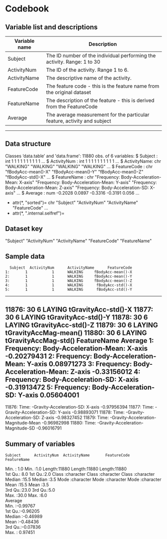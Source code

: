 Codebook
========

Variable list and descriptions
------------------------------

Variable name       | Description
--------------------|---------------------------------------------------------------------------------
Subject             | The ID number of the individual performing the activity. Range: 1 to 30
ActivityNum         | The ID of the activity. Range 1 to 6.
ActivityName        | The descriptive name of the activity.
FeatureCode         | The feature code - this is the feature name from the original dataset
FeatureName         | The description of the feature - this is derived from the FeatureCode
Average             | The average measurement for the particular feature, activity and subject
------------------------------------------------------------------------------------------------------


Data structure
--------------
Classes ‘data.table’ and 'data.frame':  11880 obs. of  6 variables:
 $ Subject     : int  1 1 1 1 1 1 1 1 1 1 ...
 $ ActivityNum : int  1 1 1 1 1 1 1 1 1 1 ...
 $ ActivityName: chr  "WALKING" "WALKING" "WALKING" "WALKING" ...
 $ FeatureCode : chr  "fBodyAcc-mean()-X" "fBodyAcc-mean()-Y" "fBodyAcc-mean()-Z" "fBodyAcc-std()-X" ...
 $ FeatureName : chr  "Frequency: Body-Acceleration-Mean: X-axis" "Frequency: Body-Acceleration-Mean: Y-axis" "Frequency: Body-Acceleration-Mean: Z-axis" "Frequency: Body-Acceleration-SD: X-axis" ...
 $ Average     : num  -0.2028 0.0897 -0.3316 -0.3191 0.056 ...
 - attr(*, "sorted")= chr  "Subject" "ActivityNum" "ActivityName" "FeatureCode" ...
 - attr(*, ".internal.selfref")=<externalptr> 
 
 
 Dataset key
 -----------
 "Subject"      "ActivityNum"  "ActivityName" "FeatureCode"  "FeatureName"
 
 
 Sample data
 -----------
      Subject  ActivityNum      ActivityName      FeatureCode
    1:       1           1      WALKING     fBodyAcc-mean()-X
    2:       1           1      WALKING     fBodyAcc-mean()-Y
    3:       1           1      WALKING     fBodyAcc-mean()-Z
    4:       1           1      WALKING      fBodyAcc-std()-X
    5:       1           1      WALKING      fBodyAcc-std()-Y
   ---                                                       
11876:      30           6       LAYING   tGravityAcc-std()-X
11877:      30           6       LAYING   tGravityAcc-std()-Y
11878:      30           6       LAYING   tGravityAcc-std()-Z
11879:      30           6       LAYING tGravityAccMag-mean()
11880:      30           6       LAYING  tGravityAccMag-std()
                                      FeatureName     Average
    1:  Frequency: Body-Acceleration-Mean: X-axis -0.20279431
    2:  Frequency: Body-Acceleration-Mean: Y-axis  0.08971273
    3:  Frequency: Body-Acceleration-Mean: Z-axis -0.33156012
    4:    Frequency: Body-Acceleration-SD: X-axis -0.31913472
    5:    Frequency: Body-Acceleration-SD: Y-axis  0.05604001
   ---                                                       
11876:     Time: -Gravity-Acceleration-SD: X-axis -0.97956394
11877:     Time: -Gravity-Acceleration-SD: Y-axis -0.98893071
11878:     Time: -Gravity-Acceleration-SD: Z-axis -0.98327452
11879: Time: -Gravity-Acceleration-Magnitude-Mean -0.96982998
11880:   Time: -Gravity-Acceleration-Magnitude-SD -0.96016791


Summary of variables
--------------------
    Subject      ActivityNum  ActivityName       FeatureCode        FeatureName       
 Min.   : 1.0   Min.   :1.0   Length:11880       Length:11880       Length:11880      
 1st Qu.: 8.0   1st Qu.:2.0   Class :character   Class :character   Class :character  
 Median :15.5   Median :3.5   Mode  :character   Mode  :character   Mode  :character  
 Mean   :15.5   Mean   :3.5                                                           
 3rd Qu.:23.0   3rd Qu.:5.0                                                           
 Max.   :30.0   Max.   :6.0                                                           
    Average        
 Min.   :-0.99767  
 1st Qu.:-0.96205  
 Median :-0.46989  
 Mean   :-0.48436  
 3rd Qu.:-0.07836  
 Max.   : 0.97451  
